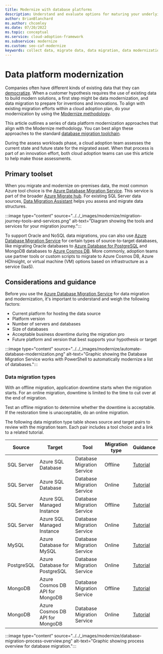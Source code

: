 ```yaml
---
title: Modernize with database platforms
description: Understand and evaluate options for maturing your underlying data platforms for modernization.
author: BrianBlanchard
ms.author: chcomley
ms.date: 07/20/2022
ms.topic: conceptual
ms.service: cloud-adoption-framework
ms.subservice: modernize
ms.custom: seo-caf-modernize
keywords: collect data, migrate data, data migration, data modernization
---
```

# Data platform modernization

Companies often have different kinds of existing data that they can [democratize](../../innovate/considerations/data.md). When a customer hypothesis requires the use of existing data to build modern solutions, a first step might be data modernization, and data migration to prepare for inventions and innovations. To align with existing migration efforts within a cloud adoption plan, do your modernization by using the [Modernize methodology](index.md).

This article outlines a series of data platform modernization approaches that align with the Modernize methodology. You can best align these approaches to the standard [database migration toolchain](/data-migration/).

During the assess workloads phase, a cloud adoption team assesses the current state and future state for the migrated asset. When that process is part of an innovation effort, both cloud adoption teams can use this article to help make those assessments.

## Primary toolset

When you migrate and modernize on-premises data, the most common Azure tool choice is the [Azure Database Migration Service](/azure/dms/). This service is part of the broader [Azure Migrate hub](/azure/migrate/migrate-services-overview). For existing SQL Server data sources, [Data Migration Assistant](/sql/dma/dma-overview) helps you assess and migrate data structures.

:::image type="content" source="../../_images/modernize/migration-journey-tools-and-services.png" alt-text="Diagram showing the tools and services for your migration journey.":::

To support Oracle and NoSQL data migrations, you can also use [Azure Database Migration Service](/azure/dms/) for certain types of source-to-target databases, like migrating Oracle databases to [Azure Database for PostgreSQL](/azure/postgresql/single-server/overview) and MongoDB databases to [Azure Cosmos DB](/azure/cosmos-db/cosmosdb-migrationchoices). More commonly, adoption teams use partner tools or custom scripts to migrate to Azure Cosmos DB, Azure HDInsight, or virtual machine (VM) options based on infrastructure as a service (IaaS).

## Considerations and guidance

Before you use the [Azure Database Migration Service](/azure/dms/) for data migration and modernization, it's important to understand and weigh the following factors:

- Current platform for hosting the data source
- Platform version
- Number of servers and databases
- Size of databases
- Acceptable business downtime during the migration pro
- Future platform and version that best supports your hypothesis or target

:::image type="content" source="../../_images/modernize/automate-database-modernization.png" alt-text="Graphic showing the Database Migration Service works with PowerShell to automatically modernize a list of databases.":::

### Data migration types

With an offline migration, application downtime starts when the migration starts. For an online migration, downtime is limited to the time to cut over at the end of migration.

Test an offline migration to determine whether the downtime is acceptable. If the restoration time is unacceptable, do an online migration.

The following data migration type table shows source and target pairs to review with the migration team. Each pair includes a tool choice and a link to a related tutorial.

| Source | Target | Tool | Migration type | Guidance |
|--|--|--|--|--|
| SQL Server | Azure SQL Database | Database Migration Service | Offline | [Tutorial](/azure/dms/tutorial-sql-server-to-azure-sql) |
| SQL Server | Azure SQL Database | Database Migration Service | Online | [Tutorial](/azure/dms/tutorial-sql-server-to-azure-sql) |
| SQL Server | Azure SQL Managed Instance | Database Migration Service | Offline | [Tutorial](/azure/dms/tutorial-sql-server-to-managed-instance) |
| SQL Server | Azure SQL Managed Instance | Database Migration Service | Online | [Tutorial](/azure/dms/tutorial-sql-server-managed-instance-online) |
| MySQL | Azure Database for MySQL | Database Migration Service | Online | [Tutorial](/azure/dms/tutorial-mysql-azure-mysql-offline-portal) |
| PostgreSQL | Azure Database for PostgreSQL | Database Migration Service | Online | [Tutorial](/azure/dms/tutorial-postgresql-azure-postgresql-online) |
| MongoDB | Azure Cosmos DB API for MongoDB | Database Migration Service | Offline | [Tutorial](/azure/dms/tutorial-mongodb-cosmos-db) |
| MongoDB | Azure Cosmos DB API for MongoDB | Database Migration Service | Online | [Tutorial](/azure/dms/tutorial-mongodb-cosmos-db-online) |

:::image type="content" source="../../_images/modernize/database-migration-process-overview.png" alt-text="Graphic showing process overview for database migration.":::
